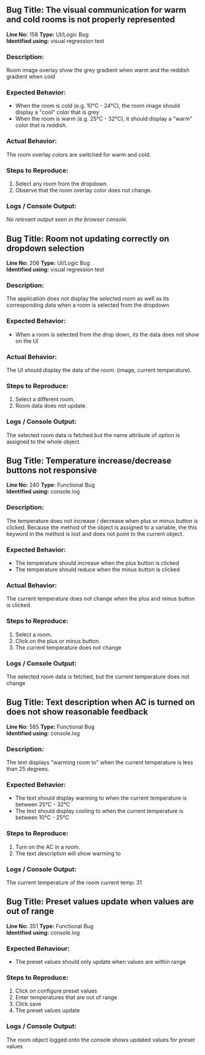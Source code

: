 ## Bug Title: The visual communication for warm and cold rooms is not properly represented

**Line No:** 158
**Type:** UI/Logic Bug  
**Identified using:** visual regression test

### Description:

Room image overlay show the grey gradient when warm and the reddish gradient when cold

### Expected Behavior:

- When the room is cold (e.g. 10°C - 24°C), the room image should display a "cool" color that is grey
- When the room is warm (e.g. 25°C - 32°C), it should display a "warm" color that is reddish.

### Actual Behavior:

The room overlay colors are switched for warm and cold.

### Steps to Reproduce:

1. Select any room from the dropdown.
2. Observe that the room overlay color does not change.

### Logs / Console Output:

_No relevant output seen in the browser console._

## Bug Title: Room not updating correctly on dropdown selection

**Line No:** 206
**Type:** UI/Logic Bug  
**Identified using:** visual regression test

### Description:

The application does not display the selected room as well as its corresponding data when a room is selected from the dropdown

### Expected Behavior:

- When a room is selected from the drop down, its the data does not show on the UI

### Actual Behavior:

The UI should display the data of the room. (image, current temperature).

### Steps to Reproduce:

1. Select a different room.
2. Room data does not update.

### Logs / Console Output:

The selected room data is fetched but the name attribute of option is assigned to the whole object

## Bug Title: Temperature increase/decrease buttons not responsive

**Line No:** 240
**Type:** Functional Bug  
**Identified using:** console.log

### Description:

The temperature does not increase / decrease when plus or minus button is clicked. Because the method of the object is assigned to a variable, the this keyword in the method is lost and does not point to the current object.

### Expected Behavior:

- The temperature should increase when the plus button is clicked
- The temperature should reduce when the minus button is clicked

### Actual Behavior:

The current temperature does not change when the plus and minus button is clicked

### Steps to Reproduce:

1. Select a room.
2. Click on the plus or minus button.
3. The current temperature does not change

### Logs / Console Output:

The selected room data is fetched, but the current temperature does not change

## Bug Title: Text description when AC is turned on does not show reasonable feedback

**Line No:** 585
**Type:** Functional Bug  
**Identified using:** console.log

### Description:

The text displays "warming room to" when the current temperature is less than 25 degrees.

### Expected Behavior:

- The text should display warming to when the current temperature is between 25°C - 32°C
- The text should display cooling to when the current temperature is between 10°C - 25°C

### Steps to Reproduce:

1. Turn on the AC in a room.
2. The text description will show warming to

### Logs / Console Output:

The current temperature of the room
current temp: 31

## Bug Title: Preset values update when values are out of range

**Line No:** 351
**Type:** Functional Bug  
**Identified using:** console.log

### Expected Behaviour:

- The preset values should only update when values are within range

### Steps to Reproduce:

1. Click on configure preset values
2. Enter temperatures that are out of range
3. Click save
4. The preset values update

### Logs / Console Output:

The room object logged onto the console shows updated values for preset values
